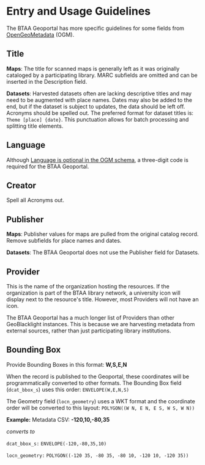 # Entry and Usage Guidelines

The BTAA Geoportal has more specific guidelines for some fields from [OpenGeoMetadata](https://opengeometadata.org) (OGM).

## Title
**Maps**: The title for scanned maps is generally left as it was originally cataloged by a participating library. MARC subfields are omitted and can be inserted in the Description field.

**Datasets**: Harvested datasets often are lacking descriptive titles and may need to be augmented with place names. Dates may also be added to the end, but if the dataset is subject to updates, the data should be left off.  Acronyms should be spelled out. The preferred format for dataset titles is:
`Theme [place] {date}`. This punctuation allows for batch processing and splitting title elements.

## Language
Although [Language is optional in the OGM schema](https://opengeometadata.org/docs/ogm-aardvark/language), a three-digit code is required for the BTAA Geoportal.

## Creator
Spell all Acronyms out.

## Publisher
**Maps**: Publisher values for maps are pulled from the original catalog record. Remove subfields for place names and dates.

**Datasets**: The BTAA Geoportal does not use the Publisher field for Datasets.

## Provider
This is the name of the organization hosting the resources. If the organization is part of the BTAA library network, a university icon will display next to the resource's title. However, most Providers will not have an icon.

The BTAA Geoportal has a much longer list of Providers than other GeoBlacklight instances. This is because we are harvesting metadata from external sources, rather than just participating library institutions.

## Bounding Box
Provide Bounding Boxes in this format: **W,S,E,N**

When the record is published to the Geoportal, these coordinates will be programmatically converted to other formats. The Bounding Box field (`dcat_bbox_s`) uses this order: `ENVELOPE(W,E,N,S)`

The Geometry field (`locn_geometry`) uses a WKT format and the coordinate order will be converted to this layout: `POLYGON((W N, E N, E S, W S, W N))`

**Example:**
Metadata CSV: **-120,10,-80,35**

*converts to*

`dcat_bbox_s:` `ENVELOPE(-120,-80,35,10)`

`locn_geometry:` `POLYGON((-120 35, -80 35, -80 10, -120 10, -120 35))`





